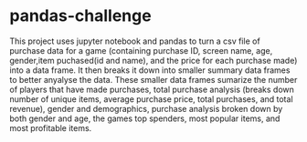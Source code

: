# pandas-challenge
This project uses jupyter notebook and pandas to turn a csv file of purchase data for 
a game (containing purchase ID, screen name, age, gender,item puchased(id and name), 
and the price for each purchase made) into a data frame. It then breaks it down into 
smaller summary data frames to better anyalyse the data. These smaller data frames 
sumarize the number of players that have made purchases, total purchase analysis (breaks 
down number of unique items, average purchase price, total purchases, and total revenue), 
gender and demographics, purchase analysis broken down by both gender and age, the games 
top spenders, most popular items, and most profitable items.